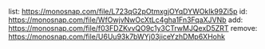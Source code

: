 list: https://monosnap.com/file/L723qG2pOtmxgjOYqDYWOkIk99Zi5p
id: https://monosnap.com/file/WfOwjvNwOcXtLc4gha1Fn3FqaXJVNb
add: https://monosnap.com/file/f03FDZKvvQO9c1y3CTrwMJQexD5ZRT
remove: https://monosnap.com/file/U6Uu93k7bWYj03jiceYzhDMp6XHohk
